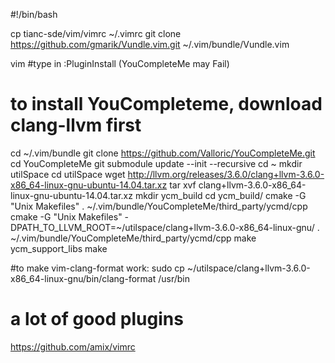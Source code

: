 #!/bin/bash

cp tianc-sde/vim/vimrc ~/.vimrc
git clone https://github.com/gmarik/Vundle.vim.git ~/.vim/bundle/Vundle.vim

vim #type in  :PluginInstall (YouCompleteMe may Fail)

# to install YouCompleteme, download clang-llvm first
 cd ~/.vim/bundle
 git clone https://github.com/Valloric/YouCompleteMe.git
 cd YouCompleteMe
 git submodule update --init --recursive
 cd ~
 mkdir utilSpace
 cd utilSpace
 wget http://llvm.org/releases/3.6.0/clang+llvm-3.6.0-x86_64-linux-gnu-ubuntu-14.04.tar.xz
 tar xvf clang+llvm-3.6.0-x86_64-linux-gnu-ubuntu-14.04.tar.xz
 mkdir ycm_build
 cd ycm_build/
 cmake -G "Unix Makefiles" . ~/.vim/bundle/YouCompleteMe/third_party/ycmd/cpp
 cmake -G "Unix Makefiles" -DPATH_TO_LLVM_ROOT=~/utilspace/clang+llvm-3.6.0-x86_64-linux-gnu/ . ~/.vim/bundle/YouCompleteMe/third_party/ycmd/cpp
 make ycm_support_libs
 make

#to make vim-clang-format work:
 sudo cp ~/utilspace/clang+llvm-3.6.0-x86_64-linux-gnu/bin/clang-format /usr/bin

# a lot of good plugins
https://github.com/amix/vimrc
